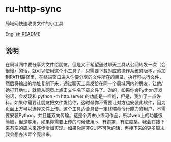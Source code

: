 # ru-http-sync
局域网快速收发文件的小工具

[English README](./README.md)

## 说明

在局域网中要分享大文件给朋友，但是又不希望通过聊天工具从公网转发一次（会很慢）的话，就可以使用这个小工具了，只需要下载对应的操作系统的版本，添加到PATH路径里，在终端窗口进入你要分享的文件所在的目录，执行可执行文件，然后将输出的地址复制下来，通过聊天工具发给在同一个局域网内的朋友，让他/她打开地址，就能从网页上点击文件名下载文件了。对的，如果你会Python开发的话，会发现和 python -m http.server 的功能是一样的，但是，我加了一点佐料。如果你需要让朋友把文件发给你，这时候你不需要让对方也安装此软件，因为页面上方可以选择文件上传。这个工具适合具备一定终端命令行能力的用户，不需要安装Python，并且能双向传输。这是个周末小练习作品，所以web上的功能很简陋，但是够用，如果你需要上传的时候使用js，有遮罩，有进度条。我会在接下来有空的周末来逐步增加实现。如果你是非GUI不可党的话，再接下来的更多周末我会想办法弄个壳出来。

